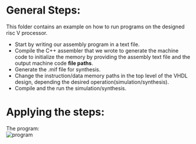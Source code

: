 # General Steps:
This folder contains an example on how to run programs on the designed risc V processor.  
- Start by writing our assembly program in a text file.
- Compile the C++ assembler that we wrote to generate the machine code to initialize the memory by providing the assembly text file and the output machine code **file paths**.
- Generate the .mif file for synthesis.
- Change the instruction/data memory paths in the top level of the VHDL design, depending the desired operation(simulation/synthesis).
- Compile and the run the simulation/synthesis.

 # Applying the steps:
 The program:  
 ![program](assembly_proram.png)
